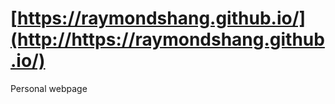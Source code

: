 [https://raymondshang.github.io/](http://https://raymondshang.github.io/)
==================

Personal webpage



